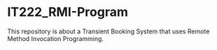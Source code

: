 # IT222_RMI-Program
This repository is about a Transient Booking System that uses Remote Method Invocation Programming. 
